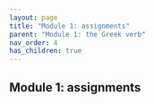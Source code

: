 ```yaml
---
layout: page
title: "Module 1: assignments"
parent: "Module 1: the Greek verb"
nav_order: 4
has_children: true
---
```


## Module 1: assignments